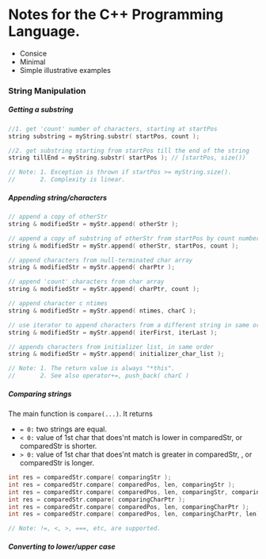 # Notes for the C++ Programming Language.
* Consice
* Minimal
* Simple illustrative examples

### String Manipulation

##### Getting a substring
```cpp 
//1. get 'count' number of characters, starting at startPos
string substring = myString.substr( startPos, count );

//2. get substring starting from startPos till the end of the string
string tillEnd = myString.substr( startPos ); // [startPos, size())

// Note: 1. Exception is thrown if startPos >= myString.size(). 
//       2. Complexity is linear.
```

#####  Appending string/characters
```cpp
// append a copy of otherStr
string & modifiedStr = myStr.append( otherStr );

// append a copy of substring of otherStr from startPos by count number of characters
string & modifiedStr = myStr.append( otherStr, startPos, count );

// append characters from null-terminated char array
string & modifiedStr = myStr.append( charPtr );

// append 'count' characters from char array
string & modifiedStr = myStr.append( charPtr, count );

// append character c ntimes
string & modifiedStr = myStr.append( ntimes, charC );

// use iterator to append characters from a different string in same order
string & modifiedStr = myStr.append( iterFirst, iterLast );

// appends characters from initializer list, in same order
string & modifiedStr = myStr.append( initializer_char_list );

// Note: 1. The return value is always "*this".
//       2. See also operator+=, push_back( charC )
```

##### Comparing strings
The main function is `compare(...)`. It returns 
* `= 0:` two strings are equal.
* `< 0:` value of 1st char that does'nt match is lower in comparedStr, or comparedStr is shorter.
* `> 0:` value of 1st char that does'nt match is greater in comparedStr, , or comparedStr is longer.
```cpp
int res = comparedStr.compare( comparingStr );
int res = comparedStr.compare( comparedPos, len, comparingStr );
int res = comparedStr.compare( comparedPos, len, comparingStr, comparingPos, comparingLen );
int res = comparedStr.compare( comparingCharPtr );
int res = comparedStr.compare( comparedPos, len, comparingCharPtr );
int res = comparedStr.compare( comparedPos, len, comparingCharPtr, len);

// Note: !=, <, >, ===, etc, are supported.
```

##### Converting to lower/upper case
